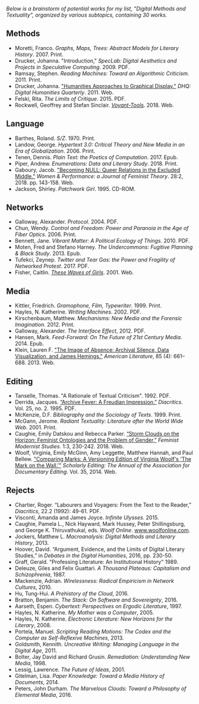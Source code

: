 *Below is a brainstorm of potential works for my list, "Digital Methods and Textuality", organized by various subtopics, containing 30 works.*

## Methods
* Moretti, Franco. *Graphs, Maps, Trees: Abstract Models for Literary History*. 2007. Print.
* Drucker, Johanna. "Introduction," *SpecLab: Digital Aesthetics and Projects in Speculative Computing*. 2009. PDF.
* Ramsay, Stephen. *Reading Machines: Toward an Algorithmic Criticism*. 2011. Print.
* Drucker, Johanna. ["Humanities Approaches to Graphical Display."](http://www.digitalhumanities.org/dhq/vol/5/1/000091/000091.html) *DHQ: Digital Humanities Quarterly*. 2011. Web. 
* Felski, Rita. *The Limits of Critique*. 2015. PDF.
* Rockwell, Geoffrey and Stefan Sinclair. [*Voyant-Tools*](https://voyant-tools.org/). 2018. Web.

## Language
* Barthes, Roland. *S/Z*. 1970. Print.
* Landow, George. *Hypertext 3.0: Critical Theory and New Media in an Era of Globalization*. 2006. Print.
* Tenen, Dennis. *Plain Text: the Poetics of Computation*. 2017. Epub.
* Piper, Andrew. *Enumerations: Data and Literary Study*. 2018. Print.
* Gaboury, Jacob. ["Becoming NULL: Queer Relations in the Excluded Middle."](https://www.tandfonline.com/doi/abs/10.1080/0740770X.2018.1473986) *Women & Performance: a Journal of Feminist Theory*. 28:2, 2018. pp. 143-158. Web.
* Jackson, Shirley. *Patchwork Girl*. 1995. CD-ROM.

## Networks
* Galloway, Alexander. *Protocol*. 2004. PDF.
* Chun, Wendy. *Control and Freedom: Power and Paranoia in the Age of Fiber Optics*. 2006. Print.
* Bennett, Jane. *Vibrant Matter: A Political Ecology of Things*. 2010. PDF.
* Moten, Fred and Stefano Harney. *The Undercommons: Fugitive Planning & Black Study*. 2013. Epub.
* Tufekci, Zeynep. *Twitter and Tear Gas: the Power and Fragility of Networked Protest*. 2017. PDF.
* Fisher, Caitlin. [*These Waves of Girls*](https://www.yorku.ca/caitlin/waves/navigate.html). 2001. Web.

## Media
* Kittler, Friedrich. *Gramophone, Film, Typewriter*. 1999. Print.
* Hayles, N. Katherine. *Writing Machines*. 2002. PDF.
* Kirschenbaum, Matthew. *Mechanisms: New Media and the Forensic Imagination*. 2012. Print.
* Galloway, Alexander. *The Interface Effect*, 2012. PDF.
* Hansen, Mark. *Feed-Forward: On The Future of 21st Century Media*. 2014. Epub.
* Klein, Lauren F. ["The Image of Absence: Archival Silence, Data Visualization, and James Hemings."](https://read.dukeupress.edu/american-literature/article-abstract/85/4/661/4953/The-Image-of-Absence-Archival-Silence-Data?redirectedFrom=fulltext) *American Literature*, 85 (4): 661–688. 2013. Web.

## Editing
* Tanselle, Thomas. "A Rationale of Textual Criticism". 1992. PDF.
* Derrida, Jacques. [“Archive Fever: A Freudian Impression.”](http://artsites.ucsc.edu/sdaniel/230/derrida_archivefever.pdf) *Diacritics*. Vol. 25, no. 2. 1995. PDF.
* McKenzie, D.F. *Bibliography and the Sociology of Texts*. 1999. Print.
* McGann, Jerome. *Radiant Textuality: Literature after the World Wide Web*. 2001. Print.
* Caughie, Emily Datskou and Rebecca Parker. [“Storm Clouds on the Horizon: Feminist Ontologies and the Problem of Gender,”](https://www.tandfonline.com/doi/full/10.1080/24692921.2018.1505819?src=recsys) *Feminist Modernist Studies*. 1:3, 230-242. 2018. Web. 
* Woolf, Virginia, Emily McGinn, Amy Leggette, Matthew Hannah, and Paul Bellew. ["Comparing Marks: A Versioning Edition of Virginia Woolf's 'The Mark on the Wall.'"](http://scholarlyediting.org/2014/editions/intro.markonthewall.html) *Scholarly Editing: The Annual of the Association for Documentary Editing*. Vol. 35, 2014. Web.

## Rejects
* Chartier, Roger. “Labourers and Voyagers: From the Text to the Reader,” *Diacritics*, 22.2 (1992): 49-61. PDF.
* Visconti, Amanda and James Joyce. *Infinite Ulysses*. 2015.
* Caughie, Pamela L., Nick Hayward, Mark Hussey, Peter Shillingsburg, and George K. 
Thiruvathukal, eds. *Woolf Online*. www.woolfonline.com.  
* Jockers, Matthew L. *Macroanalysis: Digital Methods and Literary History*, 2013.
* Hoover, David. “Argument, Evidence, and the Limits of Digital Literary Studies,” in *Debates in the Digital Humanities*, 2016, pp. 230-50.
* Graff, Gerald. "Professing Literature: An Institutional History" 1989.
* Deleuze, Giles and Felix Guattari. *A Thousand Plateaus: Capitalism and Schizophrenia*, 1987.
* Mackenzie, Adrian. *Wirelessness: Radical Empiricism in Network Cultures*, 2010.
* Hu, Tung-Hui. *A Prehistory of the Cloud*, 2016.
* Bratton, Benjamin. *The Stack: On Software and Sovereignty*, 2016.
* Aarseth, Espen. *Cybertext: Perspectives on Ergodic Literature*, 1997.
* Hayles, N. Katherine. *My Mother was a Computer*, 2005.
* Hayles, N. Katherine. *Electronic Literature: New Horizons for the Literary*, 2008.
* Portela, Manuel. *Scripting Reading Motions: The Codex and the Computer as Self-Reflexive Machines*, 2013. 
* Goldsmith, Kennith. *Uncreative Writing: Managing Language in the Digital Age*, 2011.
* Bolter, Jay David and Richard Grusin. *Remediation: Understanding New Media*, 1998.
* Lessig, Lawrence. *The Future of Ideas*, 2001.
* Gitelman, Lisa. *Paper Knowledge: Toward a Media History of Documents*, 2014.
* Peters, John Durham. *The Marvelous Clouds: Toward a Philosophy of Elemental Media*, 2016.